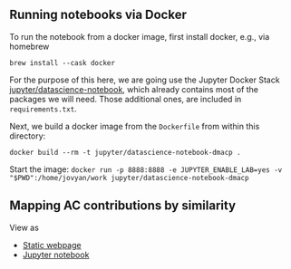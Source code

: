 ## Running notebooks via Docker

To run the notebook from a docker image, first install docker, e.g., via homebrew

`brew install --cask docker` 

For the purpose of this here, we are going use the Jupyter Docker Stack [jupyter/datascience-notebook](https://jupyter-docker-stacks.readthedocs.io/en/latest/using/selecting.html#jupyter-datascience-notebook), which already contains most of the packages we will need. Those additional ones, are included in `requirements.txt`.

Next, we build a docker image from the `Dockerfile` from within this directory:

`docker build --rm -t jupyter/datascience-notebook-dmacp .`

Start the image:
`docker run -p 8888:8888 -e JUPYTER_ENABLE_LAB=yes -v "$PWD":/home/jovyan/work jupyter/datascience-notebook-dmacp`

## Mapping AC contributions by similarity

View as
- [Static webpage](http://uclab.fh-potsdam.de/dmacp/umap_dmacp.html)
- [Jupyter notebook](https://github.com/uclab-potsdam/dmacp/blob/main/marian/umap_dmacp.ipynb)
